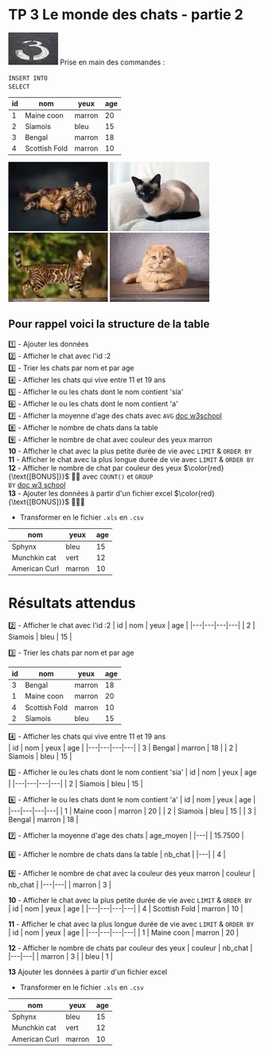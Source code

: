 # TP 3 Le monde des chats - partie 2
<img src="../img/num/three.webp" width="100"> 
Prise en main des commandes :  
  
<code>INSERT INTO</code>    
<code>SELECT</code>    
   
| id | nom | yeux | age |
|---|---|---|---|
| 1 | Maine coon | marron | 20 |
| 2 | Siamois | bleu | 15 |
| 3 | Bengal | marron | 18 |
| 4 | Scottish Fold | marron | 10 |
  
![maincoon](../img/tp/tp1/maincoon.webp)
![siamois](../img/tp/tp1/siamois.webp)
![bengal](../img/tp/tp1/bengal.webp)
![scottish](../img/tp/tp1/scottish.webp)

## Pour rappel voici la structure de la table

:one: - Ajouter les données  
:two: - Afficher le chat avec l'id :2  
:three: - Trier les chats par nom et par age  
:four: - Afficher les chats qui vive entre 11 et 19 ans  
:five: - Afficher le ou les chats dont le nom contient 'sia'  
:six: - Afficher le ou les chats dont le nom contient 'a'  
:seven: - Afficher la moyenne d'age des chats avec <code>AVG</code> [doc w3school](https://www.w3schools.com/sql/func_mysql_avg.asp)  
:eight: - Afficher le nombre de chats dans la table   
:nine: - Afficher le nombre de chat avec couleur des yeux marron  
**10** - Afficher le chat avec la plus petite durée de vie avec <code>LIMIT</code> & <code>ORDER BY</code>     
**11** - Afficher le chat avec la plus longue durée de vie avec <code>LIMIT</code> & <code>ORDER BY</code>     
**12** - Afficher le nombre de chat par couleur des yeux    $\color{red}{\text{[BONUS]}}$    :cactus::cactus:  avec <code>COUNT()</code> et <code>GROUP BY</code> [doc w3 school](https://www.w3schools.com/mysql/mysql_groupby.asp)  
**13** - Ajouter les données à partir d'un fichier excel   $\color{red}{\text{[BONUS]}}$ :cactus::cactus::cactus:   
- Transformer en le fichier <code>.xls</code> en <code>.csv</code>  

|nom|yeux|age|
|---|---|---|
|Sphynx|bleu|15|
|Munchkin cat|vert|12|
|American Curl|marron|10|

# Résultats attendus
:two: - Afficher le chat avec l'id :2 
| id | nom | yeux | age |
|---|---|---|---|
| 2 | Siamois | bleu | 15 |
  
:three: - Trier les chats par nom et par age  

| id | nom | yeux | age |
|---|---|---|---|
| 3 | Bengal | marron | 18 |
| 1 | Maine coon | marron | 20 |
| 4 | Scottish Fold | marron | 10 |
| 2 | Siamois | bleu | 15 |

:four: - Afficher les chats qui vive entre 11 et 19 ans  
| id | nom | yeux | age |
|---|---|---|---|
| 3 | Bengal | marron | 18 |
| 2 | Siamois | bleu | 15 |

:five: - Afficher le ou les chats dont le nom contient 'sia'
| id | nom | yeux | age |
|---|---|---|---|
| 2 | Siamois | bleu | 15 |  

:six: - Afficher le ou les chats dont le nom contient 'a'
| id | nom | yeux | age |
|---|---|---|---|
| 1 | Maine coon | marron | 20 |
| 2 | Siamois | bleu | 15 |
| 3 | Bengal | marron | 18 |

:seven: - Afficher la moyenne d'age des chats 
| age_moyen |
|---|
| 15.7500 |

:eight: - Afficher le nombre de chats dans la table
| nb_chat |
|---|
| 4 |   

:nine: - Afficher le nombre de chat avec la couleur des yeux marron
| couleur | nb_chat |
|---|---|
| marron | 3 |

**10** - Afficher le chat avec la plus petite durée de vie avec <code>LIMIT</code> & <code>ORDER BY</code>    
| id | nom | yeux | age |
|---|---|---|---|
| 4 | Scottish Fold | marron | 10 |
    
**11** - Afficher le chat avec la plus longue durée de vie avec <code>LIMIT</code> & <code>ORDER BY</code>      
| id | nom | yeux | age |
|---|---|---|---|
| 1 | Maine coon | marron | 20 |


**12** - Afficher le nombre de chats par couleur des yeux
| couleur | nb_chat |
|---|---|
| marron | 3 |
| bleu | 1 |



**13** Ajouter les données à partir d'un fichier excel
- Transformer en le fichier <code>.xls</code> en <code>.csv</code>  

|nom|yeux|age|
|---|---|---|
|Sphynx|bleu|15|
|Munchkin cat|vert|12|
|American Curl|marron|10|

